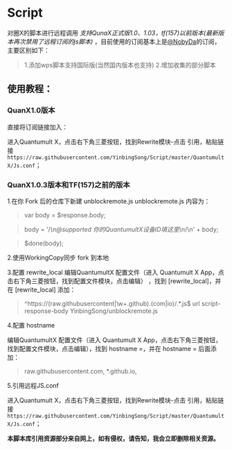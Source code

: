 # Script
对圈X的脚本进行远程调用 *支持QunaX正式版1.0、1.03，tf(157)以前版本(最新版本再次禁用了远程订阅的js脚本)* ，目前使用的订阅基本上是[@NobyDa](https://github.com/NobyDa/Script)的订阅，主要区别如下：

>1.添加wps脚本支持国际版(当然国内版本也支持)
2.增加收集的部分脚本

## 使用教程： ##
### QuanX1.0版本 ###
直接将订阅链接加入：

进入Quantumult X，点击右下角三菱按钮，找到Rewrite模块-点击 引用，粘贴链接``https://raw.githubusercontent.com/YinbingSong/Script/master/QuantumultX/Js.conf``；

### QuanX1.0.3版本和TF(157)之前的版本 ###
1.在你 Fork 后的仓库下新建 unblockremote.js
unblockremote.js 内容为：

>var body = $response.body;

>body = '\/*\n@supported 你的QuantumultX设备ID填这里\n*\/\n' + body;

>$done(body);


2.使用WorkingCopy同步 fork 到本地

3.配置 rewrite_local
编辑QuantumultX 配置文件（进入 Quantumult X App，点击右下角三菱按钮，找到配置文件模块，点击编辑） ，找到 [rewrite_local]，并在 [rewrite_local] 添加：

>^https:\/\/(raw.githubusercontent|\w+\.github)\.(com|io)\/.*\.js$ url script-response-body YinbingSong/unblockremote.js

4.配置 hostname

编辑QuantumultX 配置文件（进入 Quantumult X App，点击右下角三菱按钮，找到配置文件模块，点击编辑），找到 hostname =，并在 hostname = 后面添加：

>raw.githubusercontent.com, *.github.io,


5.引用远程JS.conf

进入Quantumult X，点击右下角三菱按钮，找到Rewrite模块-点击 引用，粘贴链接``https://raw.githubusercontent.com/YinbingSong/Script/master/QuantumultX/Js.conf``；

**本脚本库引用资源部分来自网上，如有侵权，请告知，我会立即删除相关资源。**
